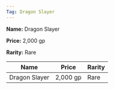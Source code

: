 ```yaml
---
Tag: Dragon Slayer
---
```


**Name:** Dragon Slayer

**Price:** 2,000 gp

**Rarity:** Rare

| Name     | Price     | Rarity     |
| -------- | --------- | ---------- |
| Dragon Slayer | 2,000 gp | Rare |
